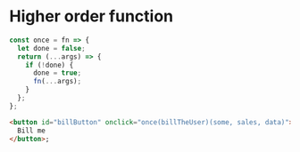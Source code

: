 # Higher order function

```javascript
const once = fn => {
  let done = false;
  return (...args) => {
    if (!done) {
      done = true;
      fn(...args);
    }
  };
};
```

```html
<button id="billButton" onclick="once(billTheUser)(some, sales, data)">
  Bill me
</button>;
```
